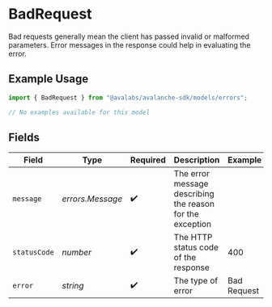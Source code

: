 # BadRequest

Bad requests generally mean the client has passed invalid 
    or malformed parameters. Error messages in the response could help in 
    evaluating the error.

## Example Usage

```typescript
import { BadRequest } from "@avalabs/avalanche-sdk/models/errors";

// No examples available for this model
```

## Fields

| Field                                                     | Type                                                      | Required                                                  | Description                                               | Example                                                   |
| --------------------------------------------------------- | --------------------------------------------------------- | --------------------------------------------------------- | --------------------------------------------------------- | --------------------------------------------------------- |
| `message`                                                 | *errors.Message*                                          | :heavy_check_mark:                                        | The error message describing the reason for the exception |                                                           |
| `statusCode`                                              | *number*                                                  | :heavy_check_mark:                                        | The HTTP status code of the response                      | 400                                                       |
| `error`                                                   | *string*                                                  | :heavy_check_mark:                                        | The type of error                                         | Bad Request                                               |